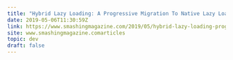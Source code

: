 ```yaml
---
title: "Hybrid Lazy Loading: A Progressive Migration To Native Lazy Loading"
date: 2019-05-06T11:30:59Z
link: https://www.smashingmagazine.com/2019/05/hybrid-lazy-loading-progressive-migration-native/?utm_medium=RSS&utm_source=news.12bit.vn
site: www.smashingmagazine.comarticles
topic: dev
draft: false
---
```

